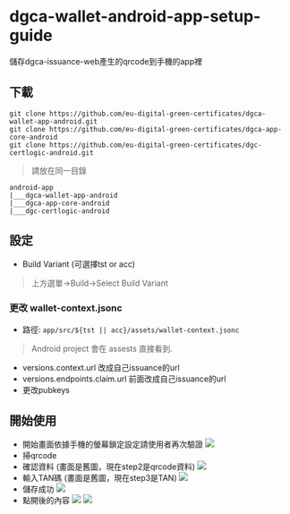 # dgca-wallet-android-app-setup-guide
儲存dgca-issuance-web產生的qrcode到手機的app裡
## 下載
```
git clone https://github.com/eu-digital-green-certificates/dgca-wallet-app-android.git
git clone https://github.com/eu-digital-green-certificates/dgca-app-core-android
git clone https://github.com/eu-digital-green-certificates/dgc-certlogic-android.git
```
> 請放在同一目錄
```
android-app
|___dgca-wallet-app-android
|___dgca-app-core-android
|___dgc-certlogic-android
```
## 設定
- Build Variant (可選擇tst or acc)
> 上方選單->Build->Select Build Variant
### 更改 wallet-context.jsonc
- 路徑: `app/src/${tst || acc}/assets/wallet-context.jsonc`
> Android project 會在 assests 直接看到.
- versions.context.url 改成自己issuance的url
- versions.endpoints.claim.url 前面改成自己issuance的url
- 更改pubkeys

## 開始使用
- 開始畫面依據手機的螢幕鎖定設定請使用者再次驗證
![](https://i.imgur.com/gleJcrC.jpg)
- 掃qrcode
- 確認資料 (畫面是舊圖，現在step2是qrcode資料)
![](https://i.imgur.com/Bnjpvzi.jpg)
- 輸入TAN碼 (畫面是舊圖，現在step3是TAN)
![](https://i.imgur.com/LVNb4c0.jpg)
- 儲存成功
![](https://i.imgur.com/jPBUraW.jpg)
- 點開後的內容
![](https://i.imgur.com/uy4IlEO.jpg)
![](https://i.imgur.com/dVaiXuS.jpg)
